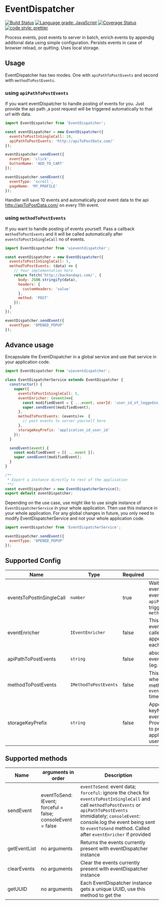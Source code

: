 # EventDispatcher

[![Build Status](https://travis-ci.org/improm/EventDispatcher.svg?branch=master)](https://travis-ci.org/improm/EventDispatcher)
[![Language grade: JavaScript](https://img.shields.io/lgtm/grade/javascript/g/improm/EventDispatcher.svg?logo=lgtm&logoWidth=18)](https://lgtm.com/projects/g/improm/EventDispatcher/context:javascript)
[![Coverage Status](https://coveralls.io/repos/github/improm/EventDispatcher/badge.svg?branch=master)](https://coveralls.io/github/improm/EventDispatcher?branch=master)
[![code style: prettier](https://badgen.now.sh/badge/code%20style/prettier/ff69b4)](https://github.com/prettier/prettier)

Process events, post events to server in batch, enrich events by appendig additonal data using simple configuration.
Persists events in case of browser reload, or quitting. Uses local storage.

## Usage

EventDispatcher has two modes. One with `apiPathToPostEvents` and second with `methodToPostEvents`.

### using `apiPathToPostEvents`

If you want eventDispatcher to handle posting of events for you. Just provide the api path ,a post request will be
triggered automatically to that url with data.

```javascript
import EventDispatcher from 'EventDispatcher';

const eventDispatcher = new EventDispatcher({
  eventsToPostInSingleCall: 10,
  apiPathToPostEvents: 'http://apiToPostData.com/'
});

eventDispatcher.sendEvent({
  eventType: 'click',
  buttonName: 'ADD_TO_CART'
});

eventDispatcher.sendEvent({
  eventType: 'scroll',
  pageName: 'MY_PROFILE'
});
```

Handler will save 10 events and automatically post event data to the api http://apiToPostData.com/ on every 11th event.

### using `methodToPostEvents`

If you want to handle posting of events yourself. Pass a callback `methodToPostEvents` and it will be called
automatically after `eventsToPostInSingleCall` no of events.

```javascript
import EventDispatcher from 'uieventdispatcher';

const eventDispatcher = new EventDispatcher({
  eventsToPostInSingleCall: 5,
  methodToPostEvents: (data) => {
    // Your implementation here
    return fetch('http://backendapi.com/', {
      body: JSON.stringify(data),
      headers: {
        customHeaders: 'value'
      },
      method: 'POST'
    });
  }
});

eventDispatcher.sendEvent({
  eventType: 'OPENED_POPUP'
});
```

## Advance usage

Encapsulate the EventDispatcher in a global service and use that service in your application code.

```javascript
import EventDispatcher from 'uieventdispatcher';

class EventDispatcherService extends EventDispatcher {
  constructor() {
    super({
      eventsToPostInSingleCall: 5,
      eventEnricher: (event)=>{
        const modifiedEvent = { ...event, userId: 'user_id_of_loggedin_user'}];
        super.sendEvent(modifiedEvent);
      },
      methodToPostEvents: (events)=>  {
        // post events to server yourself here
      },
      storageKeyPrefix: 'application_id_user_id'
    });
  }

  sendEvent(event) {
    const modifiedEvent = [{ ...event }];
    super.sendEvent(modifiedEvent);
  }
}

/**
 * Export a instance directly to rest of the application
 **/
const eventDispatcher = new EventDispatcherService();
export default eventDispatcher;

```

Depending on the use case, use might like to use single instance of `EventDispatcherService` in your whole application.
Then use this instance in your whole application. For any global changes in future, you only need to modify
EventDispatcherService and not your whole application code.

```javascript
import eventDispatcher from 'EventDispatcherService';

eventDispatcher.sendEvent({
  eventType: 'OPENED_POPUP'
});
```

## Supported Config

| Name                     | Type                  | Required | Description                                                                                                                                    |
| ------------------------ | --------------------- | -------- | ---------------------------------------------------------------------------------------------------------------------------------------------- |
| eventsToPostInSingleCall | `number`              | true     | Wait for these many events before posting events to `apiPathToPostEvents` or triggering `methodToPostEvents`                                   |
| eventEnricher            | `IEventEnricher`      | false    | This function is triggered every time send event is called, can be used to append additonal data to each event.                                |
| apiPathToPostEvents      | `string`              | false    | absolute url, to which event should be posted (eg. http://api.com)                                                                             |
| methodToPostEvents       | `IMethodToPostEvents` | false    | This function is triggered when after sendEvent method has been called `eventsToPostInSingleCall` times atleast                                |
| storageKeyPrefix         | `string`              | false    | Appended to the keyName used to save events in localstorage, Provide something unique to prevent conflict across applications / multiple users |

## Supported methods

| Name         | arguments in order                                          | Description                                                                                                                                                                                                                                                                   |
| ------------ | ----------------------------------------------------------- | ----------------------------------------------------------------------------------------------------------------------------------------------------------------------------------------------------------------------------------------------------------------------------- |
| sendEvent    | eventToSend: IEvent; forceful = false; consoleEvent = false | `eventToSend`: event data; `forceful`: ignore the check for `eventsToPostInSingleCall` and call `methodToPostEvents` or `apiPathToPostEvents` immidiately; `consoleEvent`: console.log the event being sent to `eventToSend` method. Called after `eventEnricher` if provided |
| getEventList | no arguments                                                | Returns the events currently present with eventDispatcher instance                                                                                                                                                                                                            |
| clearEvents  | no arguments                                                | Clear the events currently present with eventDispatcher instance                                                                                                                                                                                                              |
| getUUID      | no arguments                                                | Each EventDispatcher instance gets a unique UUID, use this method to get the                                                                                                                                                                                                  |
